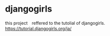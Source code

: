 # djangogirls
this project　reffered to the tutolial of djangogirls. https://tutorial.djangogirls.org/ja/
